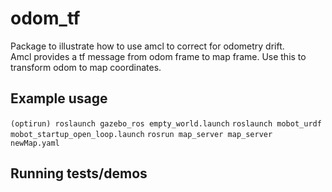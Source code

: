 # odom_tf
Package to illustrate how to use amcl to correct for odometry drift.  
Amcl provides a tf message from odom frame to map frame.  Use this to
transform odom to map coordinates.  

## Example usage
`(optirun) roslaunch gazebo_ros empty_world.launch`
`roslaunch mobot_urdf mobot_startup_open_loop.launch`
`rosrun map_server map_server newMap.yaml`



## Running tests/demos
    
